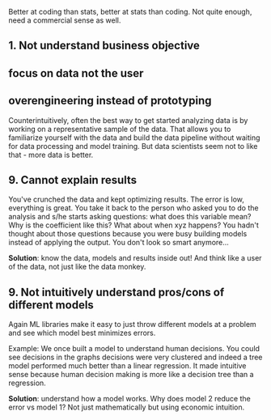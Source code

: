 Better at coding than stats, better at stats than coding. Not quite enough, need a commercial sense as well. 

## 1. Not understand business objective

## focus on data not the user

## overengineering instead of prototyping

Counterintuitively, often the best way to get started analyzing data is by working on a representative sample of the data. That allows you to familiarize yourself with the data and build the data pipeline without waiting for data processing and model training. But data scientists seem not to like that - more data is better. 


## 9. Cannot explain results

You've crunched the data and kept optimizing results. The error is low, everything is great. You take it back to the person who asked you to do the analysis and s/he starts asking questions: what does this variable mean? Why is the coefficient like this? What about when xyz happens? You hadn't thought about those questions because you were busy building models instead of applying the output. You don't look so smart anymore...

**Solution**: know the data, models and results inside out! And think like a user of the data, not just like the data monkey.

## 9. Not intuitively understand pros/cons of different models

Again ML libraries make it easy to just throw different models at a problem and see which model best minimizes errors. 

Example: We once built a model to understand human decisions. You could see decisions in the graphs decisions were very clustered and indeed a tree model performed much better than a linear regression. It made intuitive sense because human decision making is more like a decision tree than a regression.

**Solution**: understand how a model works. Why does model 2 reduce the error vs model 1? Not just mathematically but using economic intuition.
